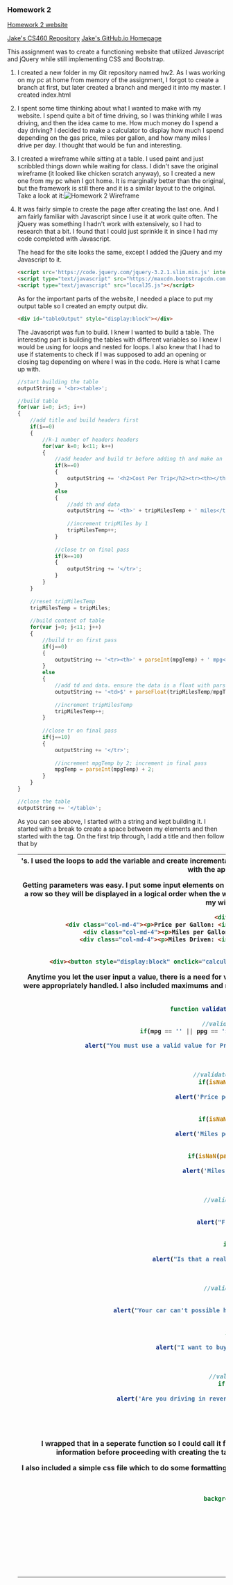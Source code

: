 ### Homework 2

[Homework 2 website](https://jthatfield15.github.io/cs460/hw2/)

[Jake's CS460 Repository](https://github.com/jthatfield15/cs460/)
[Jake's GitHub.io Homepage](https://jthatfield15.github.io/cs460/)

This assignment was to create a functioning website that 
utilized Javascript and jQuery while still implementing CSS and Bootstrap.

1. I created a new folder in my Git repository named hw2. As I was working
on my pc at home from memory of the assignment, I forgot to create a branch
at first, but later created a branch and merged it into my master. I created
index.html

2. I spent some time thinking about what I wanted to make with my website.
I spend quite a bit of time driving, so I was thinking while I was driving,
and then the idea came to me. How much money do I spend a day driving? 
I decided to make a calculator to display how much I spend depending on the
gas price, miles per gallon, and how many miles I drive per day. I thought
that would be fun and interesting.

3. I created a wireframe while sitting at a table. I used paint and just
scribbled things down while waiting for class. I didn't save the original
wireframe (it looked like chicken scratch anyway), so I created a new one
from my pc when I got home. It is marginally better than the original, but 
the framework is still there and it is a similar layout to the original.
Take a look at it:![Homework 2 Wireframe](https://jthatfield15.github.io/cs460/hw2/WireFrameMockup.png)

4. It was fairly simple to create the page after creating the last one. And
I am fairly familiar with Javascript since I use it at work quite often. The 
jQuery was something I hadn't work with extensively, so I had to research that 
a bit. I found that I could just sprinkle it in since I had my code completed
with Javascript.

	The head for the site looks the same, except I added the jQuery and my Javascript to it.
	```html
	<script src='https://code.jquery.com/jquery-3.2.1.slim.min.js' integrity='sha384-KJ3o2DKtIkvYIK3UENzmM7KCkRr/rE9/Qpg6aAZGJwFDMVNA/GpGFF93hXpG5KkN' crossorigin='anonymous'></script>
	<script type="text/javascript" src="https://maxcdn.bootstrapcdn.com/bootstrap/3.3.7/js/bootstrap.min.js"></script>
	<script type="text/javascript" src="localJS.js"></script>
	````

	As for the important parts of the website, I needed a place to put my output table
	so I created an empty output div.
	```html
	<div id="tableOutput" style="display:block"></div>
	```

	The Javascript was fun to build. I knew I wanted to build a table. The
	interesting part is building the tables with different variables so I 
	knew I would be using for loops and nested for loops. I also knew that I 
	had to use if statements to check if I was supposed to add an opening or
	closing tag depending on where I was in the code. Here is what I came up with.
	
	```javascript
	//start building the table
    outputString = '<br><table>';
	
	//build table
	for(var i=0; i<5; i++)
	{        
		//add title and build headers first
		if(i==0)
		{
			//k-1 number of headers headers
			for(var k=0; k<11; k++)
			{
				//add header and build tr before adding th and make an empty th for k=0
				if(k==0)
				{
					outputString += '<h2>Cost Per Trip</h2><tr><th></th>';
				}
				else
				{
					//add th and data
					outputString += '<th>' + tripMilesTemp + ' miles</th>';
					
					//increment tripMiles by 1
					tripMilesTemp++;
				}
				
				//close tr on final pass
				if(k==10)	
				{
					outputString += '</tr>';
				}
			}
		}
		
		//reset tripMilesTemp
		tripMilesTemp = tripMiles;
		
		//build content of table
		for(var j=0; j<11; j++)
		{
			//build tr on first pass
			if(j==0)
			{
				outputString += '<tr><th>' + parseInt(mpgTemp) + ' mpg</th>';
			}
			else
			{
				//add td and data. ensure the data is a float with parseFloat and 2 decimals with .toFixed(2)
				outputString += '<td>$' + parseFloat(tripMilesTemp/mpgTemp * ppg).toFixed(2) + '</td>';
				
				//increment tripMilesTemp
				tripMilesTemp++;
			}
			
			//close tr on final pass
			if(j==10)
			{
				outputString += '</tr>';
				
				//increment mpgTemp by 2; increment in final pass
				mpgTemp = parseInt(mpgTemp) + 2;
			}
		}
	}
	
	//close the table
	outputString += '</table>';
	```
	
	As you can see above, I started with a string and kept building it. I started with a break to 
	create a space between my elements and then started with the <table> tag. On the first trip through, 
	I add a title and then follow that by <th>'s. I used the loops to add the variable and create 
	incremental data from the starting point. After the table was completed, I closed it with the appropriate
	closing tags. 
	
	Getting parameters was easy. I put some input elements on my html page along with a submit button. I 
	enclosed the three inputs in a row so they will be displayed in a logical order when the window is resized.
	I put the submit button on the bottom and it followed my wireframe mockup. 
	
	```html
	<div class="row">
                <div class="col-md-4"><p>Price per Gallon: <input type="text" value="$" id="ppg" style="display:block"></p></div>
                <div class="col-md-4"><p>Miles per Gallon: <input type="text" id="mpg" style="display:block"></p></div>
                <div class="col-md-4"><p>Miles Driven: <input type="text" id="tripMiles" style="display:block"></p></div>
            </div>
            
            <div><button style="display:block" onclick="calculatePrices(this.value);" style="display:block">Process</button></div>
	```
	
	Anytime you let the user input a value, there is a need for validation. I put the validation in the Javascript
	code and ensured they were appropriately handled. I also included maximums and minimum inputs with alerts to 
	let the use know what was going on with them.
	
	```javascript
	function validateData(mpg, ppg, tripMiles)
	{
    //validate empty strings
	if(mpg == '' || ppg == '$' || ppg == '' || tripMiles == '')
	{
		alert("You must use a valid value for Price per Gallon, Miles per Gallon, and Miles Driven.");
        return(1);
	}
    
    //validate inputs are numbers
    if(isNaN(parseFloat(ppg)))
    {
        alert('Price per Gallon must be a number.')
        return(1);
    }
    if(isNaN(parseFloat(mpg)))
    {
        alert('Miles per Gallon must be a number.')
        return(1);
    }
    if(isNaN(parseFloat(tripMiles)))
    {
        alert('Miles Driven must be a number.')
        return(1);
    }
	
	//validate ppg is valid
	if(ppg<=0)
	{
		alert("Free gas? Hook me up!");
        return(1);
	}
	if(ppg>'20')
	{
		alert("Is that a realistic price for gas? I hope not!");
        return(1);
	}
	
	//validate mpg is valid
	if(mpg<5)
	{
		alert("Your car can't possible have that bad mpg! It has to be 5 or higher.");
        return(1);
	}	
	if(mpg>100)
	{
		alert("I want to buy your car. It's mpg is awesome!");
        return(1);
	}
	
	//validate tripMiles
	if(tripMiles<0)
	{
		alert('Are you driving in reverse? Trip miles needs to be greater than 0.');
        return(1);
	}
    return(0);
	}
	```

	I wrapped that in a seperate function so I could call it from the function that created the table.
	The idea is to validate the information before proceeding with creating the table because
	having invalid table would not display correctly.
	
	I also included a simple css file which to do some formatting. I wanted the 
	highlight of this site to be the table so I didn't include too much css.
	
	```css
	table {
    background-color: #ddd;
	}

	th, td {
		padding: 2px
	}

	h2 {
		color: blue;
	}
	```
